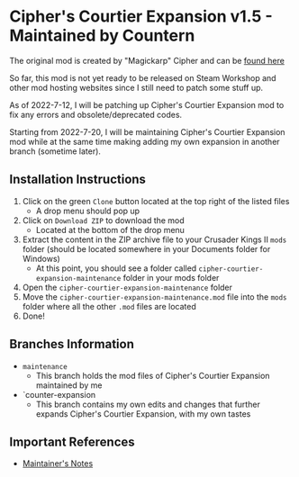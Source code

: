 # Cipher's Courtier Expansion v1.5 - Maintained by Countern

The original mod is created by "Magickarp" Cipher and can be [found here](https://steamcommunity.com/sharedfiles/filedetails/?id=1878436818)

So far, this mod is not yet ready to be released on Steam Workshop and other mod hosting websites since I still need to patch some stuff up. 

As of 2022-7-12, I will be patching up Cipher's Courtier Expansion mod to fix any errors and obsolete/deprecated codes.

Starting from 2022-7-20, I will be maintaining Cipher's Courtier Expansion mod while at the same time making adding my own expansion in another branch (sometime later).

## Installation Instructions

1. Click on the green `Clone` button located at the top right of the listed files
   * A drop menu should pop up
2. Click on `Download ZIP` to download the mod
   * Located at the bottom of the drop menu
3. Extract the content in the ZIP archive file to your Crusader Kings II `mods` folder (should be located somewhere in your Documents folder for Windows)
   * At this point, you should see a folder called `cipher-courtier-expansion-maintenance` folder in your mods folder
4. Open the `cipher-courtier-expansion-maintenance` folder
5. Move the `cipher-courtier-expansion-maintenance.mod` file into the `mods` folder where all the other `.mod` files are located
6. Done!

## Branches Information

* `maintenance`
   * This branch holds the mod files of Cipher's Courtier Expansion maintained by me
* `counter-expansion
   * This branch contains my own edits and changes that further expands Cipher's Courtier Expansion, with my own tastes

## Important References

* [Maintainer's Notes](https://www.github.com/Countern/cipher-courtier-expansion-maintenance/blob/main/MAINTAINER_NOTES.md)
